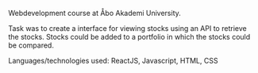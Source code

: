 Webdevelopment course at Åbo Akademi University.

Task was to create a interface for viewing stocks using an API to retrieve the stocks. Stocks could be added to a portfolio in which the stocks could be compared.

Languages/technologies used: ReactJS, Javascript, HTML, CSS
